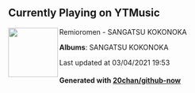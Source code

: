 ## Currently Playing on YTMusic

[<img align="left" width="100" src="https://lh3.googleusercontent.com/hBEU9_WRxfp1SbywXjBGopMt7kzJod_zAIUThl5ueaCBZ5syFu6sf9gx0CDZD3AB-QkJ4SXsOzB-DofQ">](https://music.youtube.com/watch?v=PKevznn3CgA)

Remioromen - SANGATSU KOKONOKA

**Albums**: SANGATSU KOKONOKA

Last updated at 03/04/2021 19:53

#### Generated with [20chan/github-now](https://github.com/20chan/github-now)


<!--
**20chan/20chan** is a ✨ _special_ ✨ repository because its `README.md` (this file) appears on your GitHub profile.

Here are some ideas to get you started:

- 🔭 I’m currently working on ...
- 🌱 I’m currently learning ...
- 👯 I’m looking to collaborate on ...
- 🤔 I’m looking for help with ...
- 💬 Ask me about ...
- 📫 How to reach me: ...
- 😄 Pronouns: ...
- ⚡ Fun fact: ...
-->
